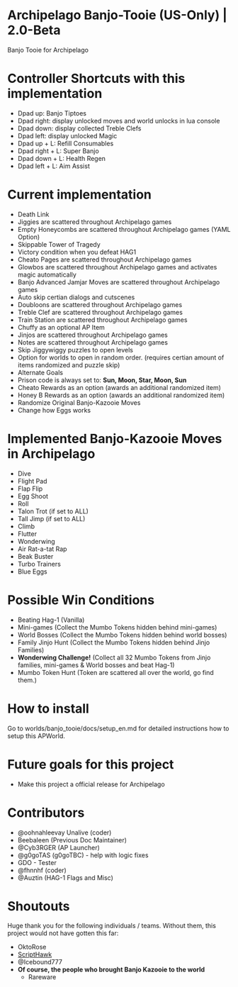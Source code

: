# Archipelago Banjo-Tooie (US-Only) | 2.0-Beta
Banjo Tooie for Archipelago 

# Controller Shortcuts with this implementation
 - Dpad up: Banjo Tiptoes
 - Dpad right: display unlocked moves and world unlocks in lua console 
 - Dpad down: display collected Treble Clefs
 - Dpad left: display unlocked Magic
 - Dpad up + L: Refill Consumables
 - Dpad right + L: Super Banjo
 - Dpad down + L: Health Regen
 - Dpad left + L: Aim Assist 


# Current implementation
- Death Link
- Jiggies are scattered throughout Archipelago games
- Empty Honeycombs are scattered throughout Archipelago games (YAML Option) 
- Skippable Tower of Tragedy
- Victory condition when you defeat HAG1
- Cheato Pages are scattered throughout Archipelago games
- Glowbos are scattered throughout Archipelago games and activates magic automatically
- Banjo Advanced Jamjar Moves are scattered throughout Archipelago games
- Auto skip certian dialogs and cutscenes
- Doubloons are scattered throughout Archipelago games
- Treble Clef are scattered throughout Archipelago games
- Train Station are scattered throughout Archipelago games
- Chuffy as an optional AP Item
- Jinjos are scattered throughout Archipelago games 
- Notes are scattered throughout Archipelago games
- Skip Jiggywiggy puzzles to open levels
- Option for worlds to open in random order. (requires certian amount of items randomized and puzzle skip)
- Alternate Goals
- Prison code is always set to: <b>Sun, Moon, Star, Moon, Sun</b>
- Cheato Rewards as an option (awards an additional randomized item)
- Honey B Rewards as an option (awards an additional randomized item)
- Randomize Original Banjo-Kazooie Moves
- Change how Eggs works

# Implemented Banjo-Kazooie Moves in Archipelago
- Dive
- Flight Pad
- Flap Flip
- Egg Shoot
- Roll
- Talon Trot (if set to ALL)
- Tall Jimp (if set to ALL)
- Climb
- Flutter
- Wonderwing
- Air Rat-a-tat Rap
- Beak Buster
- Turbo Trainers
- Blue Eggs

# Possible Win Conditions
- Beating Hag-1 (Vanilla)
- Mini-games (Collect the Mumbo Tokens hidden behind mini-games)
- World Bosses (Collect the Mumbo Tokens hidden behind world bosses)
- Family Jinjo Hunt (Collect the Mumbo Tokens hidden behind Jinjo Families)
- <b>Wonderwing Challenge!</b> (Collect all 32 Mumbo Tokens from Jinjo families, mini-games & World bosses and beat Hag-1)
- Mumbo Token Hunt (Token are scattered all over the world, go find them.) 


# How to install
Go to worlds/banjo_tooie/docs/setup_en.md for detailed instructions how to setup this APWorld.

# Future goals for this project
- Make this project a official release for Archipelago 

# Contributors
 - @oohnahleevay Unalive (coder)
 - Beebaleen (Previous Doc Maintainer)
 - @Cyb3RGER (AP Launcher)
 - @g0goTAS (g0goTBC) - help with logic fixes
 - GDO - Tester
 - @fhnnhf (coder)
 - @Auztin (HAG-1 Flags and Misc)

# Shoutouts
Huge thank you for the following individuals / teams. Without them, this project would not have gotten this far:
 -  OktoRose
 - <a href='https://github.com/Isotarge/ScriptHawk'>ScriptHawk</a>
 - @Icebound777
 - **Of course, the people who brought Banjo Kazooie to the world**
    - Rareware